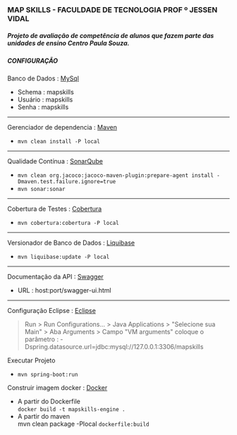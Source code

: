 ### MAP SKILLS - FACULDADE DE TECNOLOGIA PROF º JESSEN VIDAL

##### Projeto de avaliação de competência de alunos que fazem parte das unidades de ensino Centro Paula Souza.

##### CONFIGURAÇÃO

Banco de Dados : [MySql](https://www.mysql.com "MySql")
- Schema : mapskills
- Usuário : mapskills
- Senha : mapskills

----

Gerenciador de dependencia : [Maven](https://maven.apache.org "Maven")
- `mvn clean install -P local`

----

Qualidade Contínua : [SonarQube](https://www.sonarqube.org "SonarQube")
- `mvn clean org.jacoco:jacoco-maven-plugin:prepare-agent install -Dmaven.test.failure.ignore=true`
- `mvn sonar:sonar`

----

Cobertura de Testes : [Cobertura](http://cobertura.github.io/cobertura "Cobertura")
- `mvn cobertura:cobertura -P local`

----

Versionador de Banco de Dados : [Liquibase](http://www.liquibase.org "Liquibase")
- `mvn liquibase:update -P local`

----

Documentação da API : [Swagger](https://swagger.io/ "Swagger")
- URL : host:port/swagger-ui.html

----

Configuração Eclipse : [Eclipse](http://www.eclipse.org/ "Eclipse")
> Run > Run Configurations... > Java Applications > "Selecione sua Main" > Aba Arguments > Campo "VM arguments" coloque o parâmetro : 
-Dspring.datasource.url=jdbc:mysql://127.0.0.1:3306/mapskills

Executar Projeto
- `mvn spring-boot:run`

Construir imagem docker : [Docker](https://www.docker.com/ "Docker")
- A partir do Dockerfile  
`docker build -t mapskills-engine .`
- A partir do maven  
mvn clean package -Plocal `dockerfile:build`
